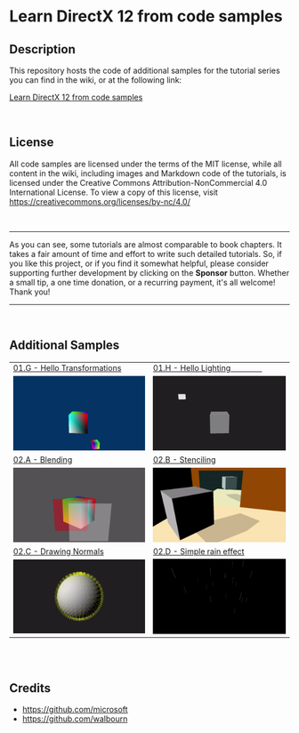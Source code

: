 # Learn DirectX 12 from code samples
## Description
This repository hosts the code of additional samples for the tutorial series you can find in the wiki, or at the following link:<br />

[Learn DirectX 12 from code samples](https://paminerva.github.io/docs/LearnDirectX/LearnDirectX)

<br>

## License
All code samples are licensed under the terms of the MIT license, while all content in the wiki, including images and Markdown code of the tutorials, is licensed under the Creative Commons Attribution-NonCommercial 4.0 International License. To view a copy of this license, visit https://creativecommons.org/licenses/by-nc/4.0/

<br>

***
As you can see, some tutorials are almost comparable to book chapters. It takes a fair amount of time and effort to write such detailed tutorials. So, if you like this project, or if you find it somewhat helpful, please consider supporting further development by clicking on the **Sponsor** button. Whether a small tip, a one time donation, or a recurring payment, it's all welcome! Thank you! <br>
***

<br>

## Additional Samples

<table>
 <tr>
  <td><a href="https://github.com/PAMinerva/LearnDirectX-Samples/tree/master/samples/01G-D3D12HelloTransformations">01.G - Hello Transformations</a></td>
  <td><a href="https://github.com/PAMinerva/LearnDirectX-Samples/tree/master/samples/01H-D3D12HelloLighting">01.H - Hello Lighting&nbsp;&nbsp;&nbsp;&nbsp;&nbsp;&nbsp;&nbsp;&nbsp;&nbsp;&nbsp;&nbsp;&nbsp;&nbsp;&nbsp;&nbsp;</a></td>
 </tr>
 <tr>
  <td><img src="images/07.gif"></td>
  <td><img src="images/HelloLighting.gif"></td>
 </tr>
 <tr>
  <td><a href="https://github.com/PAMinerva/LearnDirectX/tree/master/samples/02A-D3D12Blending">02.A - Blending</a></td>
  <td><a href="https://github.com/PAMinerva/LearnDirectX/tree/master/samples/02B-D3D12Stenciling">02.B - Stenciling</a></td>
  <!-- <td> </td>  -->
 </tr>
 <tr>
  <td><img src="images/Blending.gif"></td>
  <td><img src="images/Stenciling.gif"></td>
  <!-- <td> </td> -->
 </tr>
  <tr>
  <td><a href="https://github.com/PAMinerva/LearnDirectX/tree/master/samples/02C-D3D12DrawingNormals">02.C - Drawing Normals</a></td>
  <td><a href="https://github.com/PAMinerva/LearnDirectX/tree/master/samples/02D-D3D12SimpleRainEffect">02.D - Simple rain effect</a></td>
  <!-- <td> </td>  -->
 </tr>
 <tr>
  <td><img src="images/DrawNormals.gif"></td>
  <td><img src="images/RainEffect.gif"></td>
  <!-- <td> </td> -->
 </tr>
</table>

<br>

<br>

## Credits
* https://github.com/microsoft <br />
* https://github.com/walbourn
